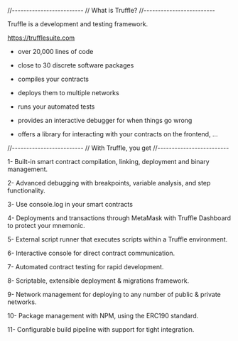 //-------------------------
// What is Truffle?
//-------------------------

Truffle is a development and testing framework.

https://trufflesuite.com

- over 20,000 lines of code 
- close to 30 discrete software packages

- compiles your contracts
- deploys them to multiple networks
- runs your automated tests
- provides an interactive debugger for when things go wrong
- offers a library for interacting with your contracts on the frontend, … 


//-------------------------
// With Truffle, you get
//-------------------------

1- Built-in smart contract compilation, linking, deployment and binary management.

2- Advanced debugging with breakpoints, variable analysis, and step functionality.

3- Use console.log in your smart contracts

4- Deployments and transactions through MetaMask with Truffle Dashboard to protect your mnemonic.

5- External script runner that executes scripts within a Truffle environment.

6- Interactive console for direct contract communication.

7- Automated contract testing for rapid development.

8- Scriptable, extensible deployment & migrations framework.

9- Network management for deploying to any number of public & private networks.

10- Package management with NPM, using the ERC190 standard.

11- Configurable build pipeline with support for tight integration.